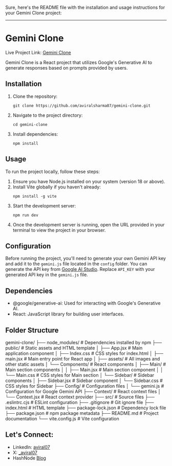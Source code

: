 Sure, here's the README file with the installation and usage instructions for your Gemini Clone project:

---

# Gemini Clone

Live Project Link: [Gemini Clone](https://gemini-clone-avi.netlify.app/)

Gemini Clone is a React project that utilizes Google's Generative AI to generate responses based on prompts provided by users.

## Installation

1. Clone the repository:
   ```
   git clone https://github.com/aviralsharma07/gemini-clone.git
   ```
2. Navigate to the project directory:
   ```
   cd gemini-clone
   ```
3. Install dependencies:
   ```
   npm install
   ```

## Usage

To run the project locally, follow these steps:

1. Ensure you have Node.js installed on your system (version 18 or above).
2. Install Vite globally if you haven't already:
   ```
   npm install -g vite
   ```
3. Start the development server:
   ```
   npm run dev
   ```
4. Once the development server is running, open the URL provided in your terminal to view the project in your browser.

## Configuration

Before running the project, you'll need to generate your own Gemini API key and add it to the `gemini.js` file located in the `config` folder. You can generate the API key from [Google AI Studio](https://aistudio.google.com/app/prompts/new_chat?utm_source=agd&utm_medium=referral&utm_campaign=core-cta&utm_content=). Replace `API_KEY` with your generated API key in the `gemini.js` file.

## Dependencies

- @google/generative-ai: Used for interacting with Google's Generative AI.
- React: JavaScript library for building user interfaces.

## Folder Structure

gemini-clone/
├── node_modules/ # Dependencies installed by npm
├── public/ # Static assets and HTML template
│ ├── App.jsx # Main application component
│ ├── Index.css # CSS styles for index.html
│ ├── main.jsx # Main entry point for React app
│ ├── assets/ # All images and other static assets
│ └── Components/ # React components
│ ├── Main/ # Main section components
│ │ ├── Main.jsx # Main section component
│ │ └── Main.css # CSS styles for Main section
│ └── Sidebar/ # Sidebar components
│ ├── Sidebar.jsx # Sidebar component
│ └── Sidebar.css # CSS styles for Sidebar
├── Config/ # Configuration files
│ └── gemini.js # Configuration for Google Gemini API
├── Context/ # React context files
│ └── Context.jsx # React context provider
├── src/ # Source files
├── .eslintrc.cjs # ESLint configuration
├── .gitignore # Git ignore file
├── index.html # HTML template
├── package-lock.json # Dependency lock file
├── package.json # npm package metadata
├── README.md # Project documentation
└── vite.config.js # Vite configuration

## Let's Connect:

- LinkedIn: [aviral07](https://www.linkedin.com/in/aviral07/)
- X: [\_aviral07](https://twitter.com/_aviral07)
- HashNode [Blog](https://aviralsharma.hashnode.dev/)
